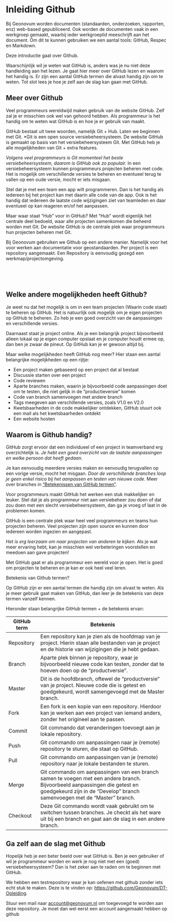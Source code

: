# Inleiding Github

Bij Geonovum worden documenten (standaarden, onderzoeken, rapporten, enz) web-based gepubliceerd. Ook worden de documenten vaak in een werkgroep gemaakt, waarbij ieder werkgroeplid meeschrijft aan het document. Om dit te kunnen gebruiken we een aantal tools: GitHub, Respec en Markdown.

Deze introductie gaat over Github.

Waarschijnlijk wil je weten wat GitHub is, anders was je nu niet deze handleiding aan het lezen. Je gaat hier meer over GitHub lezen en waarom het handig is. Er zijn een aantal GitHub termen die alvast handig zijn om te weten. Tot slot lees je hoe je zelf aan de slag kan gaan met GitHub. 

## Meer over Github

Veel programmeurs wereldwijd maken gebruik van de website GitHub. Zelf zal je er misschien ook wel van gehoord hebben. Als programmeur is het handig om te weten wat GitHub is en hoe je er gebruik van maakt.

GitHub bestaat uit twee woorden, namelijk Git + Hub. Laten we beginnen met Git. *Git is een open source versiebeheersysteem. De website GitHub is gemaakt op basis van het versiebeheersysteem Git. Met GitHub heb je alle mogelijkheden van Git + extra features.

*Volgens veel programmeurs is Git momenteel het beste versiebeheersysteem, daarom is GitHub ook zo populair.* In een versiebeheersysteem kunnen programmeurs projecten beheren met code. Het is mogelijk om verschillende versies te beheren en eventueel terug te vallen op een oude versie, mocht er iets misgaan.

Stel dat je met een team een app wilt programmeren. Dan is het handig als iedereen bij het project kan met daarin alle code van de app. Ook is het handig dat iedereen de laatste code wijzigingen ziet van teamleden en daar eventueel op kan reageren en/of het aanpassen.

Maar waar staat “Hub” voor in GitHub? Met “Hub” wordt eigenlijk het centrale deel bedoeld, waar alle projecten samenkomen die beheerd worden met Git. De website GitHub is de centrale plek waar programmeurs hun projecten beheren met Git.

Bij Geonovum gebruiken we Github op een andere manier. Namelijk voor het voor werken aan documentatie voor geostandaarden. Per project is een repository aangemaakt. Een Repository is eenvoudig gezegd een werkmap/projectomgeving.

 


 

## Welke andere mogelijkheden heeft Github?

Je weet nu dat het mogelijk is om in een team projecten (Waarin code staat) te beheren op GitHub. Het is natuurlijk ook mogelijk om je eigen projecten op GitHub te beheren. Zo heb je een goed overzicht van de aanpassingen en verschillende versies.

Daarnaast staat je project online. Als je een belangrijk project bijvoorbeeld alleen lokaal op je eigen computer opslaat en je computer houdt ermee op, dan ben je zwaar de pineut. Op GitHub kan je er gewoon altijd bij.

Maar welke mogelijkheden heeft GitHub nog meer? Hier staan een aantal belangrijke mogelijkheden op een rijtje:

- Een project maken gebaseerd op een project dat al bestaat
- Discussie starten over een project
- Code reviewen
- Aparte branches maken, waarin je bijvoorbeeld code aanpassingen doet  om te testen, die niet gelijk in de “productieversie” komen
- Code van branch samenvoegen met andere branch
- Tags meegeven aan verschillende versies, zoals V1.0 en V2.0
- Kwetsbaarheden in de code makkelijker ontdekken, GitHub stuurt ook een mail als het kwetsbaarheden ontdekt
- Een website hosten


## Waarom is Github handig?

GitHub zorgt ervoor dat een individueel of een project in teamverband erg overzichtelijk is. *Je hebt een goed overzicht van de laatste aanpassingen en welke persoon dat heeft gedaan.*

Je kan eenvoudig meerdere versies maken en eenvoudig terugvallen op een vorige versie, mocht het misgaan. *Door de verschillende branches loop je geen enkel risico bij het aanpassen en testen van nieuwe code.* Meer over branches in <a href='https://programmeerplaats.nl/wat-is-github/' target='_blank'><u>“Betekenissen van GitHub termen”</u></a>.

Voor programmeurs maakt GitHub het werken een stuk makkelijker en leuker. Stel dat je als programmeur niet aan versiebeheer zou doen of dat zou doen met een slecht versiebeheersysteem, dan ga je vroeg of laat in de problemen komen.

GitHub is een centrale plek waar heel veel programmeurs en teams hun projecten beheren. Veel projecten zijn open source en kunnen door iedereen worden ingezien en aangepast.

*Het is erg leerzaam om naar projecten van anderen te kijken.* Als je wat meer ervaring hebt, kan je misschien wel verbeteringen voorstellen en meedoen aan gave projecten!

Met GitHub gaat er als programmeur een wereld voor je open. Het is goed om projecten te beheren en je kan er ook heel veel leren.

Betekenis van Github termen?

Op GitHub zijn er een aantal termen die handig zijn om alvast te weten. Als je meer gebruik gaat maken van GitHub, dan leer je de betekenis van deze termen vanzelf kennen.

Hieronder staan belangrijke GitHub termen + de betekenis ervan:

| GitHub term | Betekenis                                                                                                                                                                                              |
| ----------- | ------------------------------------------------------------------------------------------------------------------------------------------------------------------------------------------------------ |
| Repository  | Een repository kan je zien als de hoofdmap van je project. Hierin staan alle bestanden van je project en de historie van wijzigingen die je hebt gedaan.                                               |
| Branch      | Aparte plek binnen je repository, waar je bijvoorbeeld nieuwe code kan testen, zonder dat te hoeven doen op de “productversie”.                                                                        |
| Master      | Dit is de hoofdbranch, oftewel de “productversie” van je project. Nieuwe code die is getest en goedgekeurd, wordt samengevoegd met de Master branch.                                                   |
| Fork        | Een fork is een kopie van een repository. Hierdoor kan je werken aan een project van iemand anders, zonder het origineel aan te passen.                                                                |
| Commit      | Git commando dat veranderingen toevoegt aan je lokale repository.                                                                                                                                      |
| Push        | Git commando om aanpassingen naar je (remote) repository te sturen, die staat op GitHub.                                                                                                               |
| Pull        | Git commando om aanpassingen van je (remote) repository naar je lokale bestanden te sturen.                                                                                                            |
| Merge       | Git commando om aanpassingen van een branch samen te voegen met een andere branch. Bijvoorbeeld aanpassingen die getest en goedgekeurd zijn in de “Develop” branch samenvoegen met de “Master” branch. |
| Checkout    | Deze Git commando wordt vaak gebruikt om te switchen tussen branches. Je checkt als het ware uit bij een branch en gaat aan de slag in een andere branch.                                              |


## Ga zelf aan de slag met Github

Hopelijk heb je een beter beeld over wat GitHub is. Ben je een gebruiker of wil je programmeur worden en werk je nog niet met een (goed) versiebeheersysteem? Dan is het zeker aan te raden om te beginnen met GitHub.

We hebben een testrepository waar je kan oefenen met github zonder iets echt stuk te maken. Deze is te vinden op: https://github.com/Geonovum/DT-Opleiding.

Stuur een mail naar account@geonovum.nl om toegevoegd te worden aan deze repository. Je moet dan wel eerst een account aangemaakt hebben op github

